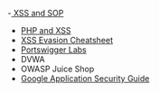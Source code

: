 -[ XSS and SOP](https://www.youtube.com/watch?v=EoaDgUgS6QA)
- [PHP and XSS](https://www.youtube.com/watch?v=Q2mGcbkX550)
- [XSS Evasion Cheatsheet](https://owasp.org/www-community/xss-filter-evasion-cheatsheet)
- [Portswigger Labs](https://portswigger.net/web-security/cross-site-scripting/reflected/lab-html-context-nothing-encoded)
- DVWA
- OWASP Juice Shop
- [Google Application Security Guide](https://www.google.com/intl/am_AD/about/appsecurity/learning/xss/)

